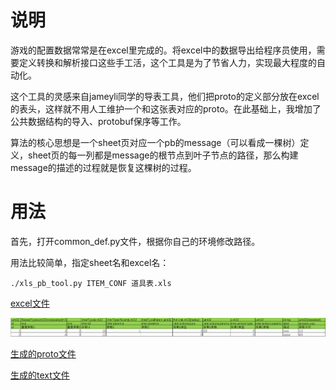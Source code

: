 
# 说明

游戏的配置数据常常是在excel里完成的。将excel中的数据导出给程序员使用，需要定义转换和解析接口这些手工活，这个工具是为了节省人力，实现最大程度的自动化。

这个工具的灵感来自jameyli同学的导表工具，他们把proto的定义部分放在excel的表头，这样就不用人工维护一个和这张表对应的proto。在此基础上，我增加了公共数据结构的导入、protobuf保序等工作。

算法的核心思想是一个sheet页对应一个pb的message（可以看成一棵树）定义，sheet页的每一列都是message的根节点到叶子节点的路径，那么构建message的描述的过程就是恢复这棵树的过程。

# 用法

首先，打开common_def.py文件，根据你自己的环境修改路径。

用法比较简单，指定sheet名和excel名：
```shell
./xls_pb_tool.py ITEM_CONF 道具表.xls
```

[excel文件](./samples/道具表.xls)

![excel](./images/excel.png)

[生成的proto文件](./samples/dataconfig_item_conf.proto)

[生成的text文件](./samples/dataconfig_item_conf.txt)

